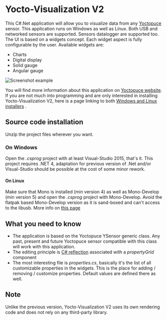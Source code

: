 # Yocto-Visualization V2

This C#.Net application will allow you to visualize data from any [Yoctopuce](https://www.yoctopuce.com) sensor. This application runs on Windows as well as Linux. Both USB and networked sensors are supported. Sensors datalogger are supported too. The UI is based on a widgets concept. Each widget aspect is fully configurable by the user. Available widgets are:
- Charts
- Digital display
- Solid gauge
- Angular gauge

![Screenshot example](http://www.yoctopuce.com/pubarchive/2018-06/YoctoVisualizationV2-Renderer_1.png)

You will find more information about this application on [Yoctopuce website](https://www.yoctopuce.com/EN/article/version-2-for-the-yocto-visualization). If you are not much into programming and are only interested in installing Yocto-Visualization V2,  here is a page linking to both [Windows and Linux installers](https://www.yoctopuce.com/EN/tools.php) .   


## Source code installation
Unzip the project files wherever you want.
### On Windows
Open the *.csprog* project with at least Visual-Studio 2015, that's it.  This project requires .NET 4, adaptation for  previous version of .Net and/or Visual-Studio should be possible at the cost of some minor rework. 
#### On Linux
Make sure that Mono is installed (min version 4) as well as Mono-Develop (min version 5) and open the  *.csprog* project with Mono-Develop. Avoid the flatpak based Mono-Develop version as it is sand-boxed and can't access to the libusb. More info on [this page](https://www.yoctopuce.com/EN/article/yocto-visualization-v2-on-linux)

## What you need to know
- The application is based on the Yoctopuce YSensor generic class. Any past, present and future Yoctopuce sensor compatible with this class will work with this application.
- The editing principle is [C# reflection](https://msdn.microsoft.com/en-us/library/mt656691.aspx) associated with a *propertyGrid* component 
- The most interesting file is *properties.cs*, basically it's the list of all customizable properties in the widgets. This is the place for adding / removing / customize properties. Default values are defined there as well.
 

## Note
Unlike the previous version, Yocto-Visualization V2 uses its own rendering code and does not rely on any third-party library.




